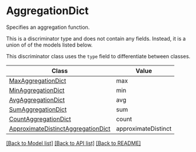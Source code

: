 # AggregationDict

Specifies an aggregation function.

This is a discriminator type and does not contain any fields. Instead, it is a union
of of the models listed below.

This discriminator class uses the `type` field to differentiate between classes.

| Class | Value
| ------------ | -------------
[MaxAggregationDict](MaxAggregationDict.md) | max
[MinAggregationDict](MinAggregationDict.md) | min
[AvgAggregationDict](AvgAggregationDict.md) | avg
[SumAggregationDict](SumAggregationDict.md) | sum
[CountAggregationDict](CountAggregationDict.md) | count
[ApproximateDistinctAggregationDict](ApproximateDistinctAggregationDict.md) | approximateDistinct


[[Back to Model list]](../../README.md#models-v2-link) [[Back to API list]](../../README.md#documentation-for-api-endpoints) [[Back to README]](../../README.md)
